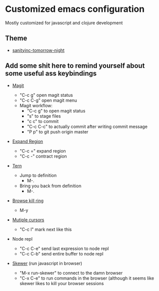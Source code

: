 # Customized emacs configuration

Mostly customized for javascript and clojure development

## Theme
* [sanityinc-tomorrow-night](https://github.com/purcell/color-theme-sanityinc-tomorrow)

## Add some shit here to remind yourself about some useful ass keybindings

* [Magit](https://github.com/magit/magit)
  * "C-c g" open magit status
  * "C-c C-g" open magit menu
  * Magit workflow:
    * "C-c g" to open magit status
    * "s" to stage files
    * "c c" to commit
    * "C-c C-c" to actually commit after writing commit message
    * "P p" to git push origin master

* [Expand Region](https://github.com/magnars/expand-region.el)
  * "C-c =" expand region
  * "C-c -" contract region

* [Tern](https://github.com/ternjs/tern)
  * Jump to definition
    * M-.
  * Bring you back from definition
    * M-.

* [Browse kill ring](https://github.com/browse-kill-ring/browse-kill-ring)
  * M-y

* [Mutiple cursors](https://github.com/magnars/multiple-cursors.el)
  * "C-c l" mark next like this

* Node repl
  * "C-c C-e" send last expression to node repl
  * "C-c C-b" send entire buffer to node repl

* [Skewer](https://github.com/skeeto/skewer-mode) (run javascript in browser)
  * "M-x run-skewer" to connect to the damn browser
  * "C-x C-e" to run commands in the browser (although it seems like skewer likes to kill your browser sessions

